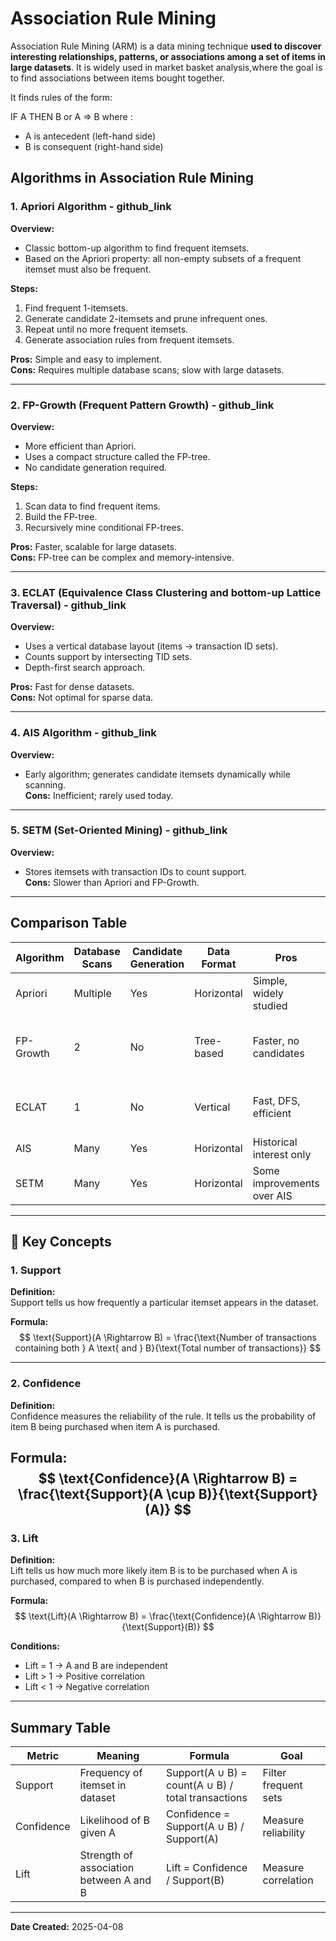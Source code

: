 # Association Rule Mining

Association Rule Mining (ARM) is a data mining technique **used to discover interesting relationships, patterns, or associations among a set of items in large datasets**. 
It is widely used in market basket analysis,where the goal is to find associations between items bought together.

It finds rules of the form:

IF A THEN B or  A => B where :
- A is antecedent (left-hand side)
- B is consequent (right-hand side)

##  Algorithms in Association Rule Mining

### 1. Apriori Algorithm - github_link

**Overview:**  
- Classic bottom-up algorithm to find frequent itemsets.  
- Based on the Apriori property: all non-empty subsets of a frequent itemset must also be frequent.

**Steps:**  
1. Find frequent 1-itemsets.
2. Generate candidate 2-itemsets and prune infrequent ones.
3. Repeat until no more frequent itemsets.
4. Generate association rules from frequent itemsets.

**Pros:** Simple and easy to implement.  
**Cons:** Requires multiple database scans; slow with large datasets.

---

### 2. FP-Growth (Frequent Pattern Growth) - github_link

**Overview:**  
- More efficient than Apriori.  
- Uses a compact structure called the FP-tree.  
- No candidate generation required.

**Steps:**  
1. Scan data to find frequent items.  
2. Build the FP-tree.  
3. Recursively mine conditional FP-trees.

**Pros:** Faster, scalable for large datasets.  
**Cons:** FP-tree can be complex and memory-intensive.

---

### 3. ECLAT (Equivalence Class Clustering and bottom-up Lattice Traversal) - github_link

**Overview:**  
- Uses a vertical database layout (items → transaction ID sets).  
- Counts support by intersecting TID sets.  
- Depth-first search approach.

**Pros:** Fast for dense datasets.  
**Cons:** Not optimal for sparse data.

---

### 4. AIS Algorithm - github_link

**Overview:**  
- Early algorithm; generates candidate itemsets dynamically while scanning.  
**Cons:** Inefficient; rarely used today.

---

### 5. SETM (Set-Oriented Mining) - github_link

**Overview:**  
- Stores itemsets with transaction IDs to count support.  
**Cons:** Slower than Apriori and FP-Growth.

---

##  Comparison Table

| Algorithm  | Database Scans | Candidate Generation | Data Format | Pros                            | Cons                                 |
|------------|----------------|----------------------|-------------|----------------------------------|--------------------------------------|
| Apriori    | Multiple       | Yes                  | Horizontal  | Simple, widely studied           | Slow, many scans                     |
| FP-Growth  | 2              | No                   | Tree-based  | Faster, no candidates            | Tree can be complex in dense data   |
| ECLAT      | 1              | No                   | Vertical    | Fast, DFS, efficient             | Not great for sparse data           |
| AIS        | Many           | Yes                  | Horizontal  | Historical interest only         | Inefficient                         |
| SETM       | Many           | Yes                  | Horizontal  | Some improvements over AIS       | Still not ideal                     |


---

## 📌 Key Concepts

### 1. Support

**Definition:**  
Support tells us how frequently a particular itemset appears in the dataset.

**Formula:**  
$$
\text{Support}(A \Rightarrow B) = \frac{\text{Number of transactions containing both } A \text{ and } B}{\text{Total number of transactions}}
$$


---

### 2. Confidence

**Definition:**  
Confidence measures the reliability of the rule. It tells us the probability of item B being purchased when item A is purchased.

**Formula:**  
$$ \text{Confidence}(A \Rightarrow B) = \frac{\text{Support}(A \cup B)}{\text{Support}(A)} $$
---

### 3. Lift

**Definition:**  
Lift tells us how much more likely item B is to be purchased when A is purchased, compared to when B is purchased independently.

**Formula:**  
$$
\text{Lift}(A \Rightarrow B) = \frac{\text{Confidence}(A \Rightarrow B)}{\text{Support}(B)}
$$

**Conditions:**  
- Lift = 1 → A and B are independent  
- Lift > 1 → Positive correlation  
- Lift < 1 → Negative correlation

---

## Summary Table

| Metric     | Meaning                                 | Formula                                              | Goal               |
|------------|------------------------------------------|------------------------------------------------------|--------------------|
| Support    | Frequency of itemset in dataset          | Support(A ∪ B) = count(A ∪ B) / total transactions   | Filter frequent sets|
| Confidence | Likelihood of B given A                  | Confidence = Support(A ∪ B) / Support(A)             | Measure reliability|
| Lift       | Strength of association between A and B  | Lift = Confidence / Support(B)                       | Measure correlation|

---

**Date Created:** 2025-04-08
